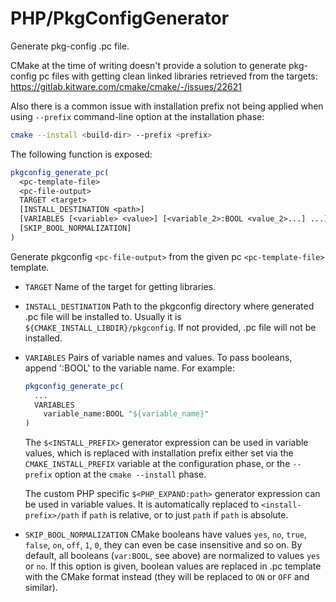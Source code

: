 # PHP/PkgConfigGenerator

Generate pkg-config .pc file.

CMake at the time of writing doesn't provide a solution to generate pkg-config
pc files with getting clean linked libraries retrieved from the targets:
https://gitlab.kitware.com/cmake/cmake/-/issues/22621

Also there is a common issue with installation prefix not being applied when
using `--prefix` command-line option at the installation phase:

```sh
cmake --install <build-dir> --prefix <prefix>
```

The following function is exposed:

```cmake
pkgconfig_generate_pc(
  <pc-template-file>
  <pc-file-output>
  TARGET <target>
  [INSTALL_DESTINATION <path>]
  [VARIABLES [<variable> <value>] [<variable_2>:BOOL <value_2>...] ...]
  [SKIP_BOOL_NORMALIZATION]
)
```

Generate pkgconfig `<pc-file-output>` from the given pc `<pc-template-file>`
template.

* `TARGET`
  Name of the target for getting libraries.
* `INSTALL_DESTINATION`
  Path to the pkgconfig directory where generated .pc file will be installed to.
  Usually it is `${CMAKE_INSTALL_LIBDIR}/pkgconfig`. If not provided, .pc file
  will not be installed.
* `VARIABLES`
  Pairs of variable names and values. To pass booleans, append ':BOOL' to the
  variable name. For example:

  ```cmake
  pkgconfig_generate_pc(
    ...
    VARIABLES
      variable_name:BOOL "${variable_name}"
  )
  ```

  The `$<INSTALL_PREFIX>` generator expression can be used in variable values,
  which is replaced with installation prefix either set via the
  `CMAKE_INSTALL_PREFIX` variable at the configuration phase, or the `--prefix`
  option at the `cmake --install` phase.

  The custom PHP specific `$<PHP_EXPAND:path>` generator expression can be used
  in variable values. It is automatically replaced to `<install-prefix>/path`
  if `path` is relative, or to just `path` if `path` is absolute.

* `SKIP_BOOL_NORMALIZATION`
  CMake booleans have values `yes`, `no`, `true`, `false`, `on`, `off`, `1`,
  `0`, they can even be case insensitive and so on. By default, all booleans
  (`var:BOOL`, see above) are normalized to values `yes` or `no`. If this option
  is given, boolean values are replaced in .pc template with the CMake format
  instead (they will be replaced to `ON` or `OFF` and similar).
